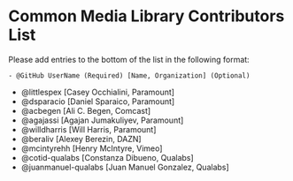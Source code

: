 # Common Media Library Contributors List

Please add entries to the bottom of the list in the following format:

```
- @GitHub UserName (Required) [Name, Organization] (Optional)
```

- @littlespex [Casey Occhialini, Paramount]
- @dsparacio [Daniel Sparaico, Paramount]
- @acbegen [Ali C. Begen, Comcast]
- @agajassi [Agajan Jumakuliyev, Paramount]
- @willdharris [Will Harris, Paramount]
- @beraliv [Alexey Berezin, DAZN]
- @mcintyrehh [Henry McIntyre, Vimeo]
- @cotid-qualabs [Constanza Dibueno, Qualabs]
- @juanmanuel-qualabs [Juan Manuel Gonzalez, Qualabs]
